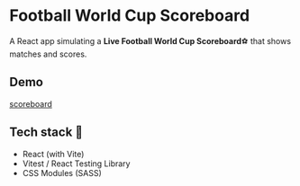 # Football World Cup Scoreboard

A React app simulating a **Live Football World Cup Scoreboard**⚽ that shows matches and scores.

## Demo

[scoreboard](https://charles-socreboard.netlify.app)

## Tech stack 💾

- React (with Vite)
- Vitest / React Testing Library
- CSS Modules (SASS)
